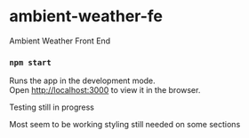 # ambient-weather-fe
Ambient Weather Front End

### `npm start`

Runs the app in the development mode.\
Open [http://localhost:3000](http://localhost:3000) to view it in the browser.


Testing still in progress

Most seem to be working styling still needed on some sections